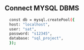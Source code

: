 ## Connect MYSQL DBMS

```sh
  const db = mysql.createPool({
  host: "localhost",
  user: "sat",
  password: "s12345",
  database: "sql_project",
  });
```
